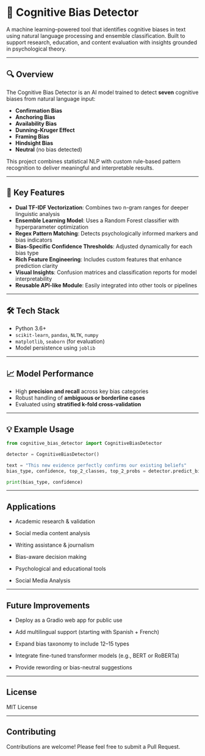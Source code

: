 # 🧠 Cognitive Bias Detector

A machine learning–powered tool that identifies cognitive biases in text using natural language processing and ensemble classification. Built to support research, education, and content evaluation with insights grounded in psychological theory.

---

## 🔍 Overview

The Cognitive Bias Detector is an AI model trained to detect **seven** cognitive biases from natural language input:

- **Confirmation Bias**
- **Anchoring Bias**
- **Availability Bias**
- **Dunning-Kruger Effect**
- **Framing Bias**
- **Hindsight Bias**
- **Neutral** (no bias detected)

This project combines statistical NLP with custom rule-based pattern recognition to deliver meaningful and interpretable results.

---

## 🚀 Key Features

- **Dual TF-IDF Vectorization**: Combines two n-gram ranges for deeper linguistic analysis
- **Ensemble Learning Model**: Uses a Random Forest classifier with hyperparameter optimization
- **Regex Pattern Matching**: Detects psychologically informed markers and bias indicators
- **Bias-Specific Confidence Thresholds**: Adjusted dynamically for each bias type
- **Rich Feature Engineering**: Includes custom features that enhance prediction clarity
- **Visual Insights**: Confusion matrices and classification reports for model interpretability
- **Reusable API-like Module**: Easily integrated into other tools or pipelines

---

## 🛠️ Tech Stack

- Python 3.6+
- `scikit-learn`, `pandas`, `NLTK`, `numpy`
- `matplotlib`, `seaborn` (for evaluation)
- Model persistence using `joblib`

---

## 📈 Model Performance

- High **precision and recall** across key bias categories
- Robust handling of **ambiguous or borderline cases**
- Evaluated using **stratified k-fold cross-validation**

---

## 💡 Example Usage

```python
from cognitive_bias_detector import CognitiveBiasDetector

detector = CognitiveBiasDetector()

text = "This new evidence perfectly confirms our existing beliefs"
bias_type, confidence, top_2_classes, top_2_probs = detector.predict_bias(text)

print(bias_type, confidence)

```
---

## Applications

- Academic research & validation

- Social media content analysis

- Writing assistance & journalism

- Bias-aware decision making

- Psychological and educational tools

- Social Media Analysis

---

## Future Improvements
- Deploy as a Gradio web app for public use

- Add multilingual support (starting with Spanish + French)

- Expand bias taxonomy to include 12–15 types

- Integrate fine-tuned transformer models (e.g., BERT or RoBERTa)

- Provide rewording or bias-neutral suggestions

---

## License

MIT License

---

## Contributing

Contributions are welcome! Please feel free to submit a Pull Request.
